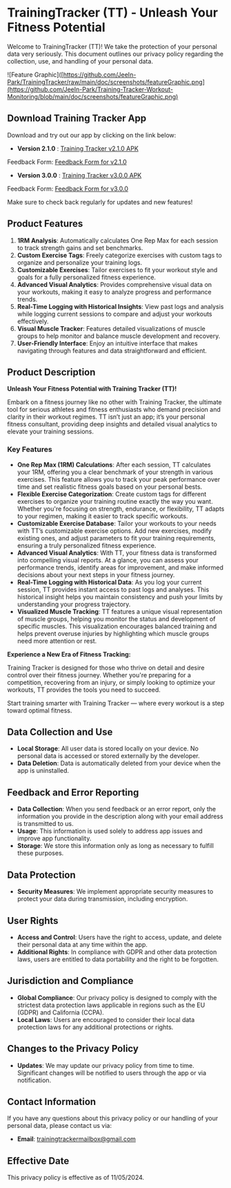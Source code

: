 # TrainingTracker (TT) - Unleash Your Fitness Potential

Welcome to TrainingTracker (TT)! We take the protection of your personal data very seriously. This document outlines our privacy policy regarding the collection, use, and handling of your personal data.

![Feature Graphic]([https://github.com/JeeIn-Park/TrainingTracker/raw/main/doc/screenshots/featureGraphic.png](https://github.com/JeeIn-Park/Training-Tracker-Workout-Monitoring/blob/main/doc/screenshots/featureGraphic.png)

## Download Training Tracker App

Download and try out our app by clicking on the link below:

- **Version 2.1.0** : [Training Tracker v2.1.0 APK](https://github.com/JeeIn-Park/TrainingTracker/raw/main/release/TrainingTracker_ver210.apk)

Feedback Form: [Feedback Form for v2.1.0](https://forms.gle/SfoAL97pRNvBynbo9)

- **Version 3.0.0** : [Training Tracker v3.0.0 APK](https://github.com/JeeIn-Park/TrainingTracker/raw/main/release/TrainingTracker_ver300.apk)

Feedback Form: [Feedback Form for v3.0.0](https://forms.gle/Ui5tDhyf9kBLLkw69)

Make sure to check back regularly for updates and new features!

## Product Features

1. **1RM Analysis**: Automatically calculates One Rep Max for each session to track strength gains and set benchmarks.
2. **Custom Exercise Tags**: Freely categorize exercises with custom tags to organize and personalize your training logs.
3. **Customizable Exercises**: Tailor exercises to fit your workout style and goals for a fully personalized fitness experience.
4. **Advanced Visual Analytics**: Provides comprehensive visual data on your workouts, making it easy to analyze progress and performance trends.
5. **Real-Time Logging with Historical Insights**: View past logs and analysis while logging current sessions to compare and adjust your workouts effectively.
6. **Visual Muscle Tracker**: Features detailed visualizations of muscle groups to help monitor and balance muscle development and recovery.
7. **User-Friendly Interface**: Enjoy an intuitive interface that makes navigating through features and data straightforward and efficient.

## Product Description

**Unleash Your Fitness Potential with Training Tracker (TT)!**

Embark on a fitness journey like no other with Training Tracker, the ultimate tool for serious athletes and fitness enthusiasts who demand precision and clarity in their workout regimes. TT isn’t just an app; it’s your personal fitness consultant, providing deep insights and detailed visual analytics to elevate your training sessions.

### Key Features

- **One Rep Max (1RM) Calculations**: After each session, TT calculates your 1RM, offering you a clear benchmark of your strength in various exercises. This feature allows you to track your peak performance over time and set realistic fitness goals based on your personal bests.
- **Flexible Exercise Categorization**: Create custom tags for different exercises to organize your training routine exactly the way you want. Whether you're focusing on strength, endurance, or flexibility, TT adapts to your regimen, making it easier to track specific workouts.
- **Customizable Exercise Database**: Tailor your workouts to your needs with TT’s customizable exercise options. Add new exercises, modify existing ones, and adjust parameters to fit your training requirements, ensuring a truly personalized fitness experience.
- **Advanced Visual Analytics**: With TT, your fitness data is transformed into compelling visual reports. At a glance, you can assess your performance trends, identify areas for improvement, and make informed decisions about your next steps in your fitness journey.
- **Real-Time Logging with Historical Data**: As you log your current session, TT provides instant access to past logs and analyses. This historical insight helps you maintain consistency and push your limits by understanding your progress trajectory.
- **Visualized Muscle Tracking**: TT features a unique visual representation of muscle groups, helping you monitor the status and development of specific muscles. This visualization encourages balanced training and helps prevent overuse injuries by highlighting which muscle groups need more attention or rest.

**Experience a New Era of Fitness Tracking:**

Training Tracker is designed for those who thrive on detail and desire control over their fitness journey. Whether you're preparing for a competition, recovering from an injury, or simply looking to optimize your workouts, TT provides the tools you need to succeed.

Start training smarter with Training Tracker — where every workout is a step toward optimal fitness.

## Data Collection and Use

- **Local Storage**: All user data is stored locally on your device. No personal data is accessed or stored externally by the developer.
- **Data Deletion**: Data is automatically deleted from your device when the app is uninstalled.

## Feedback and Error Reporting

- **Data Collection**: When you send feedback or an error report, only the information you provide in the description along with your email address is transmitted to us.
- **Usage**: This information is used solely to address app issues and improve app functionality.
- **Storage**: We store this information only as long as necessary to fulfill these purposes.

## Data Protection

- **Security Measures**: We implement appropriate security measures to protect your data during transmission, including encryption.

## User Rights

- **Access and Control**: Users have the right to access, update, and delete their personal data at any time within the app.
- **Additional Rights**: In compliance with GDPR and other data protection laws, users are entitled to data portability and the right to be forgotten.

## Jurisdiction and Compliance

- **Global Compliance**: Our privacy policy is designed to comply with the strictest data protection laws applicable in regions such as the EU (GDPR) and California (CCPA).
- **Local Laws**: Users are encouraged to consider their local data protection laws for any additional protections or rights.

## Changes to the Privacy Policy

- **Updates**: We may update our privacy policy from time to time. Significant changes will be notified to users through the app or via notification.

## Contact Information

If you have any questions about this privacy policy or our handling of your personal data, please contact us via:

- **Email**: trainingtrackermailbox@gmail.com

## Effective Date

This privacy policy is effective as of 11/05/2024.
